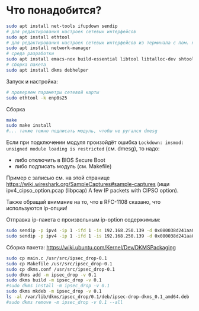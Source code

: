 # Что понадобится?

```bash
sudo apt install net-tools ifupdown sendip
# для редактирования настроек сетевых интерфейсов
sudo apt install ethtool
# для редактирования настроек сетевых интерфейсов из терминала с пом. nmtui-edit
sudo apt install network-manager
# среда разработки
sudo apt install emacs-nox build-essential libtool libtalloc-dev shtool autoconf automake pkg-config make gcc
# сборка пакета
sudo apt install dkms debhelper
```

Запуск и настройка:

```bash
# проверяем параметры сетевой карты
sudo ethtool -k enp0s25
```

Сборка

```bash
make
sudo make install
#... также тожно подписать модуль, чтобы не ругался dmesg
```

Если при подключении модуля произойдёт ошибка `Lockdown: insmod: unsigned module loading is restricted` (см. dmesg), то надо:
- либо отключить в BIOS Secure Boot
- либо подписать модуль (см. Makefile)

Пример с записью см. на этой странице https://wiki.wireshark.org/SampleCaptures#sample-captures (ищи ipv4_cipso_option.pcap (libpcap) A few IP packets with CIPSO option).

Также обращай внимание на то, что в RFC-1108 сказано, что используются ip-опции!

Отправка ip-пакета с произвольным ip-option содержимым:

```bash
sudo sendip -p ipv4 -ip 1 -ifd 1 -is 192.168.250.139 -d 0x080038d241aa0001ec7062620000000067dc080000000000101112131415161718191a1b1c1d1e1f202122232425262728292a2b2c2d2e2f3031323334353637 -ionum 82ab02 192.168.250.149
sudo sendip -p ipv4 -ip 1 -ifd 1 -is 192.168.250.139 -d 0x080038d241aa0001ec7062620000000067dc080000000000101112131415161718191a1b1c1d1e1f202122232425262728292a2b2c2d2e2f3031323334353637 -ionum 82ab02 -ionum 82ab02 192.168.250.149
```

Сборка пакета: https://wiki.ubuntu.com/Kernel/Dev/DKMSPackaging

```bash
sudo cp main.c /usr/src/ipsec_drop-0.1
sudo cp Makefile /usr/src/ipsec_drop-0.1
sudo cp dkms.conf /usr/src/ipsec_drop-0.1
sudo dkms add -m ipsec_drop -v 0.1
sudo dkms build -m ipsec_drop -v 0.1
#sudo dkms install -m ipsec_drop -v 0.1
sudo dkms mkdeb -m ipsec_drop -v 0.1
ls -al /var/lib/dkms/ipsec_drop/0.1/deb/ipsec-drop-dkms_0.1_amd64.deb
#sudo dkms remove -m ipsec_drop -v 0.1 --all
```